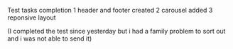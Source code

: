 Test tasks completion 
1 header and footer created 
2 carousel added
3 reponsive layout 

(I completed the test since yesterday but i had a family problem to sort out and i was not able to send it)
